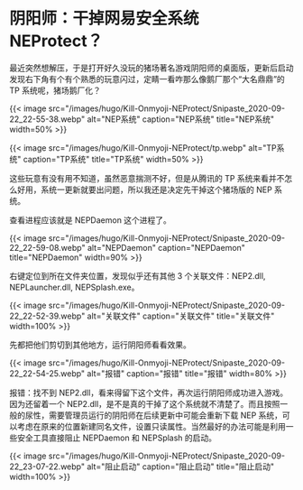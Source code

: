 # 阴阳师：干掉网易安全系统 NEProtect？


最近突然想解压，于是打开好久没玩的猪场著名游戏阴阳师的桌面版，更新后启动发现右下角有个有个熟悉的玩意闪过，定睛一看咋那么像鹅厂那个“大名鼎鼎”的 TP 系统呢，猪场鹅厂化？

<!--more-->

{{< image src="/images/hugo/Kill-Onmyoji-NEProtect/Snipaste_2020-09-22_22-55-38.webp" alt="NEP系统" caption="NEP系统" title="NEP系统" width=50% >}}

{{< image src="/images/hugo/Kill-Onmyoji-NEProtect/tp.webp" alt="TP系统" caption="TP系统" title="TP系统" width=50% >}}

这些玩意有没有用不知道，虽然恶意揣测不好，但是从腾讯的 TP 系统来看并不怎么好用，系统一更新就要出问题，所以我还是决定先干掉这个猪场版的 NEP 系统。

查看进程应该就是 NEPDaemon 这个进程了。

{{< image src="/images/hugo/Kill-Onmyoji-NEProtect/Snipaste_2020-09-22_22-59-08.webp" alt="NEPDaemon" caption="NEPDaemon" title="NEPDaemon" width=90% >}}

右键定位到所在文件夹位置，发现似乎还有其他 3 个关联文件：NEP2.dll, NEPLauncher.dll, NEPSplash.exe。

{{< image src="/images/hugo/Kill-Onmyoji-NEProtect/Snipaste_2020-09-22_22-52-39.webp" alt="关联文件" caption="关联文件" title="关联文件" width=100% >}}

先都把他们剪切到其他地方，运行阴阳师看看效果。

{{< image src="/images/hugo/Kill-Onmyoji-NEProtect/Snipaste_2020-09-22_22-54-25.webp" alt="报错" caption="报错" title="报错" width=80% >}}

报错：找不到 NEP2.dll，看来得留下这个文件，再次运行阴阳师成功进入游戏。因为还留着一个 NEP2.dll，是不是真的干掉了这个系统就不清楚了。而且按照一般的尿性，需要管理员运行的阴阳师在后续更新中可能会重新下载 NEP 系统，可以考虑在原来的位置新建同名文件，设置只读属性。当然最好的办法可能是利用一些安全工具直接阻止 NEPDaemon 和 NEPSplash 的启动。

{{< image src="/images/hugo/Kill-Onmyoji-NEProtect/Snipaste_2020-09-22_23-07-22.webp" alt="阻止启动" caption="阻止启动" title="阻止启动" width=100% >}}


